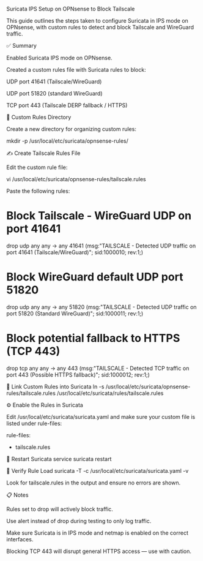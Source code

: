 Suricata IPS Setup on OPNsense to Block Tailscale

This guide outlines the steps taken to configure Suricata in IPS mode on OPNsense, with custom rules to detect and block Tailscale and WireGuard traffic.

✅ Summary

Enabled Suricata IPS mode on OPNsense.

Created a custom rules file with Suricata rules to block:

UDP port 41641 (Tailscale/WireGuard)

UDP port 51820 (standard WireGuard)

TCP port 443 (Tailscale DERP fallback / HTTPS)

📁 Custom Rules Directory

Create a new directory for organizing custom rules:

mkdir -p /usr/local/etc/suricata/opnsense-rules/

✍️ Create Tailscale Rules File

Edit the custom rule file:

vi /usr/local/etc/suricata/opnsense-rules/tailscale.rules


Paste the following rules:

# Block Tailscale - WireGuard UDP on port 41641
drop udp any any -> any 41641 (msg:"TAILSCALE - Detected UDP traffic on port 41641 (Tailscale/WireGuard)"; sid:1000010; rev:1;)

# Block WireGuard default UDP port 51820
drop udp any any -> any 51820 (msg:"TAILSCALE - Detected UDP traffic on port 51820 (Standard WireGuard)"; sid:1000011; rev:1;)

# Block potential fallback to HTTPS (TCP 443)
drop tcp any any -> any 443 (msg:"TAILSCALE - Detected TCP traffic on port 443 (Possible HTTPS fallback)"; sid:1000012; rev:1;)

🔗 Link Custom Rules into Suricata
ln -s /usr/local/etc/suricata/opnsense-rules/tailscale.rules /usr/local/etc/suricata/rules/tailscale.rules

⚙️ Enable the Rules in Suricata

Edit /usr/local/etc/suricata/suricata.yaml and make sure your custom file is listed under rule-files:

rule-files:
  - tailscale.rules

🔄 Restart Suricata
service suricata restart

🧪 Verify Rule Load
suricata -T -c /usr/local/etc/suricata/suricata.yaml -v


Look for tailscale.rules in the output and ensure no errors are shown.

📋 Notes

Rules set to drop will actively block traffic.

Use alert instead of drop during testing to only log traffic.

Make sure Suricata is in IPS mode and netmap is enabled on the correct interfaces.

Blocking TCP 443 will disrupt general HTTPS access — use with caution.
